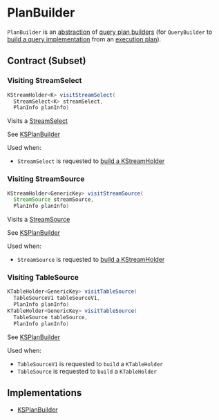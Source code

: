 # PlanBuilder

`PlanBuilder` is an [abstraction](#contract) of [query plan builders](#implementations) (for `QueryBuilder` to [build a query implementation](QueryBuilder.md#buildQueryImplementation) from an [execution plan](ExecutionStep.md#build)).

## Contract (Subset)

### <span id="visitStreamSelect"> Visiting StreamSelect

```java
KStreamHolder<K> visitStreamSelect(
  StreamSelect<K> streamSelect,
  PlanInfo planInfo)
```

Visits a [StreamSelect](StreamSelect.md)

See [KSPlanBuilder](KSPlanBuilder.md#visitStreamSelect)

Used when:

* `StreamSelect` is requested to [build a KStreamHolder](StreamSelect.md#build)

### <span id="visitStreamSource"> Visiting StreamSource

```java
KStreamHolder<GenericKey> visitStreamSource(
  StreamSource streamSource,
  PlanInfo planInfo)
```

Visits a [StreamSource](StreamSource.md)

See [KSPlanBuilder](KSPlanBuilder.md#visitStreamSource)

Used when:

* `StreamSource` is requested to [build a KStreamHolder](StreamSource.md#build)

### <span id="visitTableSource"> Visiting TableSource

```java
KTableHolder<GenericKey> visitTableSource(
  TableSourceV1 tableSourceV1,
  PlanInfo planInfo)
KTableHolder<GenericKey> visitTableSource(
  TableSource tableSource,
  PlanInfo planInfo)
```

See [KSPlanBuilder](KSPlanBuilder.md#visitTableSource)

Used when:

* `TableSourceV1` is requested to `build` a `KTableHolder`
* `TableSource` is requested to `build` a `KTableHolder`

## Implementations

* [KSPlanBuilder](KSPlanBuilder.md)
